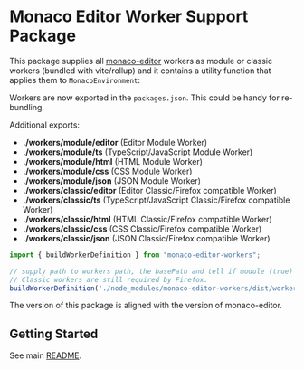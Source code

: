 # Monaco Editor Worker Support Package

This package supplies all [monaco-editor](https://github.com/microsoft/monaco-editor) workers as module or classic workers (bundled with vite/rollup) and it contains a utility function that applies them to `MonacoEnvironment`:

Workers are now exported in the `packages.json`. This could be handy for re-bundling.

Additional exports:

- **./workers/module/editor** (Editor Module Worker)
- **./workers/module/ts** (TypeScript/JavaScript Module Worker)
- **./workers/module/html** (HTML Module Worker)
- **./workers/module/css** (CSS Module Worker)
- **./workers/module/json** (JSON Module Worker)
- **./workers/classic/editor** (Editor Classic/Firefox compatible Worker)
- **./workers/classic/ts** (TypeScript/JavaScript Classic/Firefox compatible Worker)
- **./workers/classic/html** (HTML Classic/Firefox compatible Worker)
- **./workers/classic/css** (CSS Classic/Firefox compatible Worker)
- **./workers/classic/json** (JSON Classic/Firefox compatible Worker)

```javascript
import { buildWorkerDefinition } from "monaco-editor-workers";

// supply path to workers path, the basePath and tell if module (true) or classic (false) workers shall be used.
// Classic workers are still required by Firefox.
buildWorkerDefinition('./node_modules/monaco-editor-workers/dist/workers', import.meta.url, false);
```

The version of this package is aligned with the version of monaco-editor.

## Getting Started

See main [README](../../README.md#getting-started).
